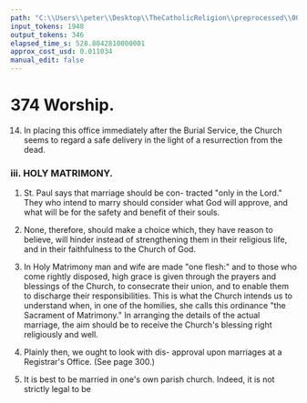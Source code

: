 ```yaml
---
path: "C:\\Users\\peter\\Desktop\\TheCatholicReligion\\preprocessed\\00393.jpg"
input_tokens: 1948
output_tokens: 346
elapsed_time_s: 528.8042810000001
approx_cost_usd: 0.011034
manual_edit: false
---
```

# 374 Worship.

14. In placing this office immediately after
the Burial Service, the Church seems to regard
a safe delivery in the light of a resurrection from
the dead.

### iii. HOLY MATRIMONY.

1. St. Paul says that marriage should be con-
tracted "only in the Lord." They who intend
to marry should consider what God will approve,
and what will be for the safety and benefit of
their souls.

2. None, therefore, should make a choice
which, they have reason to believe, will hinder
instead of strengthening them in their religious
life, and in their faithfulness to the Church of
God.

3. In Holy Matrimony man and wife are
made "one flesh:" and to those who come
rightly disposed, high grace is given through
the prayers and blessings of the Church, to
consecrate their union, and to enable them to
discharge their responsibilities. This is what
the Church intends us to understand when, in
one of the homilies, she calls this ordinance
"the Sacrament of Matrimony." In arranging
the details of the actual marriage, the aim
should be to receive the Church's blessing right
religiously and well.

4. Plainly then, we ought to look with dis-
approval upon marriages at a Registrar's Office.
(See page 300.)

5. It is best to be married in one's own parish
church. Indeed, it is not strictly legal to be